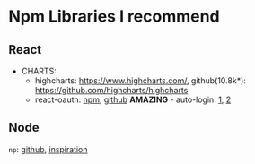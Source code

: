 # Npm Libraries I recommend

## React

- CHARTS:
  - highcharts:  https://www.highcharts.com/, github(10.8k*): https://github.com/highcharts/highcharts
  - react-oauth: [npm](https://www.npmjs.com/package/@react-oauth/google), [github](https://github.com/MomenSherif/react-oauth) **AMAZING** - auto-login: [1](https://github.com/MomenSherif/react-oauth/issues/49#issuecomment-1174027756), [2](https://github.com/MomenSherif/react-oauth/issues/12#issuecomment-1131408898)

## Node

`np`: [github](https://github.com/sindresorhus/np), [inspiration](https://github.com/xanderdeseyn/hardhat-watcher/blob/main/package.json)
